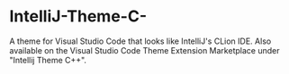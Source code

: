 # IntelliJ-Theme-C-
A theme for Visual Studio Code that looks like IntelliJ's CLion IDE. Also available on the Visual Studio Code Theme Extension Marketplace under "Intellij Theme C++".
